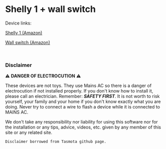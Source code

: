 # Shelly 1 + wall switch

Device links:

[Shelly 1 (Amazon)](https://www.amazon.com/gp/product/B07G33LNDY/ref=as_li_tl?ie=UTF8&tag=mjoshd-20&camp=1789&creative=9325&linkCode=as2&creativeASIN=B07G33LNDY&linkId=da8a5a6017378382ee3f6f44039a9224)

[Wall switch (Amazon)](https://www.amazon.com/gp/product/B00004YUNZ/ref=as_li_tl?ie=UTF8&tag=mjoshd-20&camp=1789&creative=9325&linkCode=as2&creativeASIN=B00004YUNZ&linkId=fe44a5ffc595f4056143a3cbc9bbe9a7)

<br>

### Disclaimer

:warning: **DANGER OF ELECTROCUTION** :warning:

These devices are not toys. They use Mains AC so there is a danger of electrocution if not installed properly. If you don't know how to install it, please call an electrician. Remember: _**SAFETY FIRST**_. It is not worth to risk yourself, your family and your home if you don't know exactly what you are doing. Never try to connect a wire to flash a device while it is connected to MAINS AC.

We don't take any responsibility nor liability for using this software nor for the installation or any tips, advice, videos, etc. given by any member of this site or any related site.

```
Disclaimer borrowed from Tasmota github page.
```

